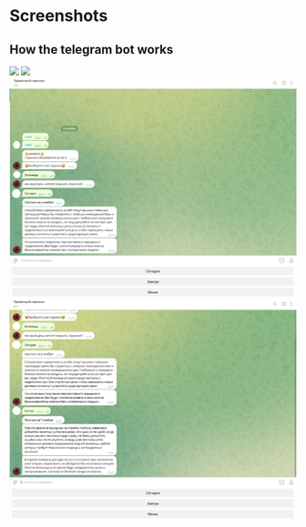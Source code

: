 # Screenshots

## How the telegram bot works

![]([https://github.com/tiko34/TGBotGoroskop/blob/master/Screenshot/1.png](https://raw.githubusercontent.com/tiko34/TGBotGoroskop/48a967f851b1f00cdc18cad3cc34cd3c1bdd9c7d/Screenshot/1.png))
![]([https://github.com/tiko34/TGBotGoroskop/blob/master/Screenshot/2.png](https://raw.githubusercontent.com/tiko34/TGBotGoroskop/48a967f851b1f00cdc18cad3cc34cd3c1bdd9c7d/Screenshot/2.png))
![](https://github.com/tiko34/TGBotGoroskop/blob/master/Screenshot/3.png)
![](https://github.com/tiko34/TGBotGoroskop/blob/master/Screenshot/4.png)
